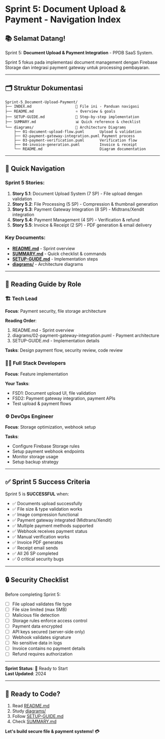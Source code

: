 # Sprint 5: Document Upload & Payment - Navigation Index

## 📚 Selamat Datang!

Sprint 5: **Document Upload & Payment Integration** - PPDB SaaS System.

Sprint 5 fokus pada implementasi document management dengan Firebase Storage dan integrasi payment gateway untuk processing pembayaran.

---

## 🗂️ Struktur Dokumentasi

```
Sprint-5_Document-Upload-Payment/
├── INDEX.md                    📍 File ini - Panduan navigasi
├── README.md                   ⭐ Overview & goals
├── SETUP-GUIDE.md              🔧 Step-by-step implementation
├── SUMMARY.md                  📊 Quick reference & checklist
└── diagrams/                   📐 Architecture Diagrams
    ├── 01-document-upload-flow.puml       Upload & validation
    ├── 02-payment-gateway-integration.puml Payment process
    ├── 03-payment-verification.puml       Verification flow
    ├── 04-invoice-generation.puml         Invoice & receipt
    └── README.md                          Diagram documentation
```

---

## 🎯 Quick Navigation

### Sprint 5 Stories:
1. **Story 5.1**: Document Upload System (7 SP) - File upload dengan validation
2. **Story 5.2**: File Processing (5 SP) - Compression & thumbnail generation
3. **Story 5.3**: Payment Gateway Integration (8 SP) - Midtrans/Xendit integration
4. **Story 5.4**: Payment Management (4 SP) - Verification & refund
5. **Story 5.5**: Invoice & Receipt (2 SP) - PDF generation & email delivery

### Key Documents:
- **[README.md](README.md)** - Sprint overview
- **[SUMMARY.md](SUMMARY.md)** - Quick checklist & commands
- **[SETUP-GUIDE.md](SETUP-GUIDE.md)** - Implementation steps
- **[diagrams/](./diagrams/)** - Architecture diagrams

---

## 📖 Reading Guide by Role

### 🏗️ Tech Lead
**Focus**: Payment security, file storage architecture

**Reading Order**:
1. README.md - Sprint overview
2. diagrams/02-payment-gateway-integration.puml - Payment architecture
3. SETUP-GUIDE.md - Implementation details

**Tasks**: Design payment flow, security review, code review

### 👨‍💻 Full Stack Developers
**Focus**: Feature implementation

**Your Tasks**:
- FSD1: Document upload UI, file validation
- FSD2: Payment gateway integration, payment APIs
- Test upload & payment flows

### ⚙️ DevOps Engineer
**Focus**: Storage optimization, webhook setup

**Tasks**: 
- Configure Firebase Storage rules
- Setup payment webhook endpoints
- Monitor storage usage
- Setup backup strategy

---

## ✅ Sprint 5 Success Criteria

Sprint 5 is **SUCCESSFUL** when:

- ✅ Documents upload successfully
- ✅ File size & type validation works
- ✅ Image compression functional
- ✅ Payment gateway integrated (Midtrans/Xendit)
- ✅ Multiple payment methods supported
- ✅ Webhook receives payment status
- ✅ Manual verification works
- ✅ Invoice PDF generates
- ✅ Receipt email sends
- ✅ All 26 SP completed
- ✅ 0 critical security bugs

---

## 🔒 Security Checklist

Before completing Sprint 5:

- [ ] File upload validates file type
- [ ] File size limited (max 5MB)
- [ ] Malicious file detection
- [ ] Storage rules enforce access control
- [ ] Payment data encrypted
- [ ] API keys secured (server-side only)
- [ ] Webhook validates signature
- [ ] No sensitive data in logs
- [ ] Invoice contains no payment details
- [ ] Refund requires authorization

---

**Sprint Status**: 🚀 Ready to Start  
**Last Updated**: 2024

---

## 🚀 Ready to Code?

1. Read [README.md](README.md)
2. Study [diagrams/](./diagrams/)
3. Follow [SETUP-GUIDE.md](SETUP-GUIDE.md)
4. Check [SUMMARY.md](SUMMARY.md)

**Let's build secure file & payment systems! 💳**
